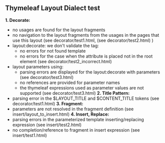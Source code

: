 ## Thymeleaf Layout Dialect test

**1. Decorate:**
  - no usages are found for the layout fragments
  - no navigation to the layout fragments from the usages in the pages that use this layout (see decorator/test1.html, (see decorator/test2.html) )
  - layout:decorate: we don't validate the tag:
       - no errors for not found template 
       - no errors for the case when the attribute is placed not in the root element (see decorator/test2_incorrect.html)
  - layout parameters using:
       - parsing errors are displayed for the layout:decorate with parameters (see decorator/test3.html)
       - no references are provided for parameter names 
       - the thymeleaf expressions used as parameter values are not supported (see decorator/test3.html)
**2. Title Pattern:**
  - parsing error in the $LAYOUT_TITLE and $CONTENT_TITLE tokens (see decorator/test1.html)
**3. Fragment:**
  - parameters are not resolved in the fragment definition (see insert/layout_to_insert.html)
**4. Insert, Replace:**
  - parsing errors in the parameterized template inserting/replacing expression (see insert/test2.html)
  - no completion/reference to fragment in insert expression (see insert/test1.html)